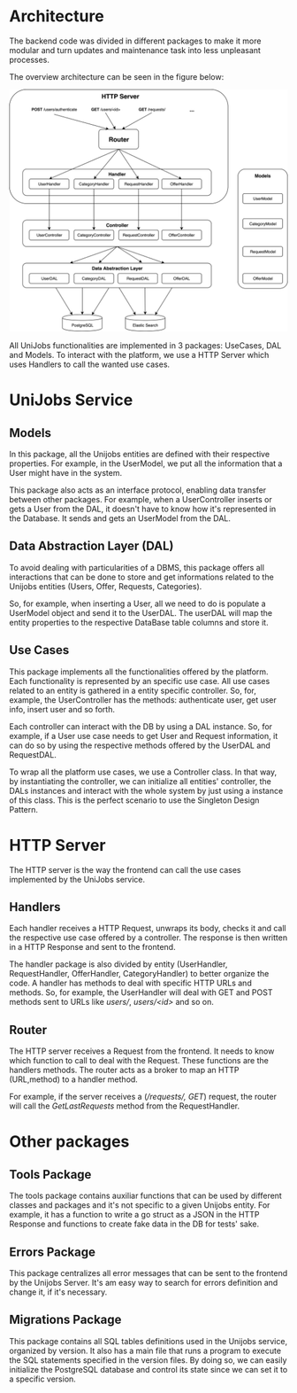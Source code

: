 # Architecture

The backend code was divided in different packages to make it more modular and turn updates and maintenance task into less unpleasant processes. 

The overview architecture can be seen in the figure below:

![Backend Architecture](./images/backend_architecture.png)

All UniJobs functionalities are implemented in 3 packages: UseCases, DAL and Models. To interact with the platform, we use a HTTP Server which uses Handlers to call the wanted use cases.

# UniJobs Service

## Models

In this package, all the Unijobs entities are defined with their respective properties. For example, in the UserModel, we put all the information that a User might have in the system. 

This package also acts as an interface protocol, enabling data transfer between other packages. For example, when a UserController inserts or gets a User from the DAL, it doesn't have to know how it's represented in the Database. It sends and gets an UserModel from the DAL.

## Data Abstraction Layer (DAL)

To avoid dealing with particularities of a DBMS, this package offers all interactions that can be done to store and get informations related to the Unijobs entities (Users, Offer, Requests, Categories).

So, for example, when inserting a User, all we need to do is populate a UserModel object and send it to the UserDAL. The userDAL will map the entity properties to the respective DataBase table columns and store it.

## Use Cases

This package implements all the functionalities offered by the platform. Each functionality is represented by an specific use case. All use cases related to an entity is gathered in a entity specific controller. So, for, example, the UserController has the methods: authenticate user, get user info, insert user and so forth. 

Each controller can interact with the DB by using a DAL instance. So, for example, if a User use case needs to get User and Request information, it can do so by using the respective methods offered by the UserDAL and RequestDAL.

To wrap all the platform use cases, we use a Controller class. In that way, by instantiating the controller, we can initialize all entities' controller, the DALs instances and interact with the whole system by just using a instance of this class. This is the perfect scenario to use the Singleton Design Pattern. 

# HTTP Server

The HTTP server is the way the frontend can call the use cases implemented by the UniJobs service. 

## Handlers

Each handler receives a HTTP Request, unwraps its body, checks it and call the respective use case offered by a controller. The response is then written in a HTTP Response and sent to the frontend. 

The handler package is also divided by entity (UserHandler, RequestHandler, OfferHandler, CategoryHandler) to better organize the code. A handler has methods to deal with specific HTTP URLs and methods. So, for example, the UserHandler will deal with GET and POST methods sent to URLs like *users/*, *users/\<id\>* and so on.

## Router

The HTTP server receives a Request from the frontend. It needs to know which function to call to deal with the Request. These functions are the handlers methods. The router acts as a broker to map an HTTP (URL,method) to a handler method.

For example, if the server receives a (*/requests/, GET*) request, the router will call the *GetLastRequests* method from the RequestHandler.

# Other packages

## Tools Package

The tools package contains auxiliar functions that can be used by different classes and packages and it's not specific to a given Unijobs entity. For example, it has a function to write a go struct as a JSON in the HTTP Response and functions to create fake data in the DB for tests' sake. 

## Errors Package

This package centralizes all error messages that can be sent to the frontend by the Unijobs Server. It's am easy way to search for errors definition and change it, if it's necessary.

## Migrations Package

This package contains all SQL tables definitions used in the Unijobs service, organized by version. It also has a main file that runs a program to execute the SQL statements specified in the version files. By doing so, we can easily initialize the PostgreSQL database and control its state since we can set it to a specific version.



















